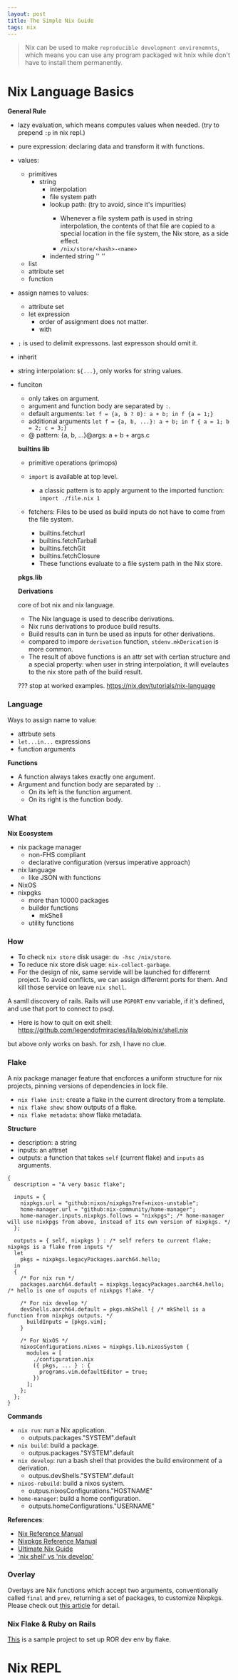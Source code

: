```yaml
---
layout: post
title: The Simple Nix Guide
tags: nix
---
```




> Nix can be used to make `reproducible development environemnts`, which means you can use any program packaged wit hnix while don't have to install them permanently.



# Nix Language Basics

**General Rule**

- lazy evaluation, which means computes values when needed. (try to prepend `:p` in nix repl.)

- pure expression: declaring data and transform it with functions.

- values:
  - primitives
    - string
      - interpolation
      - file system path
      - lookup path: <nixpkgs> (try to avoid, since it's impurities)
        - Whenever a file system path is used in string interpolation, the contents of that file are copied to a special location in the file system, the Nix store, as a side effect.
        - `/nix/store/<hash>-<name>`
      - indented string '' ''
  - list
  - attribute set
  - function

- assign names to values:
  - attribute set
  - let expression
    - order of assignment does not matter.
    - with

- `;` is used to delimit expressons. last expresson should omit it.

- inherit

- string interpolation: `${...}`, only works for string values.

- funciton
  - only takes on argument.
  - argument and function body are separated by `:`.
  - default arguments: `let f = {a, b ? 0}: a + b; in f {a = 1;}`
  - additional arguments `let f = {a, b, ...}: a + b; in f { a = 1; b = 2; c = 3;}`
  - @ pattern: {a, b, ...}@args: a + b + args.c

  **builtins lib**

  - primitive operations (primops)

  - `import` is available at top level.
    - a classic pattern is to apply argument to the imported function: `import ./file.nix 1`

  - fetchers: Files to be used as build inputs do not have to come from the file system.
    - builtins.fetchurl
    - builtins.fetchTarball
    - builtins.fetchGit
    - builtins.fetchClosure
    - These functions evaluate to a file system path in the Nix store.

  **pkgs.lib**


  **Derivations**

  core of bot nix and nix language.

  - The Nix language is used to describe derivations.
  - Nix runs derivations to produce build results.
  - Build results can in turn be used as inputs for other derivations.
  - compared to impore `derivation` function, `stdenv.mkDerication` is more common.
  - The result of above functions is an attr set with certian structure and a special property: when user in string interpolation, it will evelautes to the nix store path of the build result.

  ??? stop at worked examples. https://nix.dev/tutorials/nix-language

### Language

Ways to assign name to value:
- attrbute sets
- `let...in...` expressions
- function arguments

**Functions**

- A function always takes exactly one argument.
- Argument and function body are separated by `:`.
  - On its left is the function argument.
  - On its right is the function body.

### What

**Nix Ecosystem**

- nix package manager
  - non-FHS compliant
  - declarative configuration (versus imperative approach)
- nix language
  - like JSON with functions
- NixOS
- nixpgks
  - more than 10000 packages
  - builder functions
    - mkShell
  - utility functions

### How

- To check `nix store` disk usage: `du -hsc /nix/store`.
- To reduce nix store disk uage: `nix-collect-garbage`.
- For the design of nix, same servide will be launched for differernt project. To avoid conflicts, we can assign differernt ports for them. And kill those service on leave `nix shell`.


A samll discovery of rails. Rails will use `PGPORT` env variable, if it's defined, and use that port to connect to psql.

- Here is how to quit on exit shell: https://github.com/legendofmiracles/lila/blob/nix/shell.nix

but above only works on bash. for zsh, I have no clue.



### Flake

A nix package manager feature that encforces a uniform structure for nix projects, pinning versions of dependencies in lock file.

- `nix flake init`: create a flake in the current directory from a template.
- `nix flake show`: show outputs of a flake.
- `nix flake metadata`: show flake metadata.

**Structure**

- description: a string
- inputs: an attrset
- outputs: a function that takes `self` (current flake) and `inputs` as arguments.

```
{
  description = "A very basic flake";

  inputs = {
    nixpkgs.url = "github:nixos/nixpkgs?ref=nixos-unstable";
    home-manager.url = "github:nix-community/home-manager";
    home-manager.inputs.nixpkgs.follows = "nixkpgs"; /* home-manager will use nixkpgs from above, instead of its own version of nixpkgs. */
  };

  outputs = { self, nixpkgs } : /* self refers to current flake; nixpkgs is a flake from inputs */
  let
    pkgs = nixpkgs.legacyPackages.aarch64.hello;
  in
  {
    /* For nix run */
    packages.aarch64.default = nixpkgs.legacyPackages.aarch64.hello; /* hello is one of ouputs of nixkpgs flake. */
    
    /* For nix develop */
    devShells.aarch64.default = pkgs.mkShell { /* mkShell is a function from nixpkgs outputs. */
      buildInputs = [pkgs.vim];
    }

    /* For NixOS */
    nixosConfigurations.nixos = nixpkgs.lib.nixosSystem {
      modules = [
        ./configuration.nix
        ({ pkgs, ... } : {
          programs.vim.defaultEditor = true;
        })
      ];
    };
  };
}
```


**Commands**

- `nix run`: run a Nix application.
  - outputs.packages."SYSTEM".default
- `nix build`: build a package.
  - outpus.packages."SYSTEM".default
- `nix develop`: run a bash shell that provides the build environment of a derivation.
  - outpus.devShells."SYSTEM".default
- `nixos-rebuild`: build a nixos system.
  - outpus.nixosConfigurations."HOSTNAME"
- `home-manager`: build a home configuration.
  - outputs.homeConfigurations."USERNAME"




**References**:

- [Nix Reference Manual](https://nix.dev/manual/nix/2.18)
- [Nixpkgs Reference Manual](https://nixos.org/manual/nixpkgs/stable/#sec-functions-library)
- [Ultimate Nix Guide](https://www.youtube.com/watch?v=JCeYq72Sko0&t=905s)
- ['nix shell' vs 'nix develop'](https://www.reddit.com/r/NixOS/comments/r15hx4/nix_shell_vs_nix_develop/)


### Overlay

Overlays are Nix functions which accept two arguments, conventionally called `final` and `prev`, returning a set of packages, to customize Nixpkgs. Please check out [this article](https://nixcademy.com/posts/mastering-nixpkgs-overlays-techniques-and-best-practice/) for detail. 



### Nix Flake & Ruby on Rails

[This](https://github.com/the-nix-way/nix-flake-dev-environments/blob/main/ruby-on-rails/flake.nix) is a sample project to set up ROR dev env by flake.



# Nix REPL